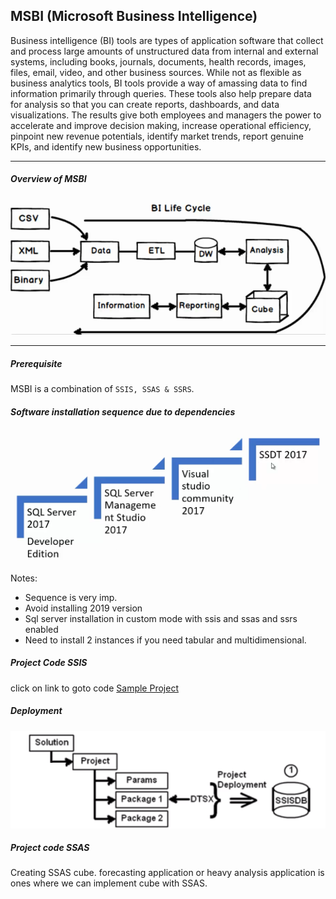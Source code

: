 ## MSBI (Microsoft Business Intelligence)
Business intelligence (BI) tools are types of application software that collect and process large amounts of unstructured data from internal and external systems, including books, journals, documents, health records, images, files, email, video, and other business sources. While not as flexible as business analytics tools, BI tools provide a way of amassing data to find information primarily through queries. These tools also help prepare data for analysis so that you can create reports, dashboards, and data visualizations. The results give both employees and managers the power to accelerate and improve decision making, increase operational efficiency, pinpoint new revenue potentials, identify market trends, report genuine KPIs, and identify new business opportunities.

---
##### Overview of MSBI
![Concept MSBI](../msbi/biLife.png)

---
##### Prerequisite
MSBI is a combination of `SSIS, SSAS & SSRS`.

##### Software installation sequence due to dependencies
![Concept installation](/msbi/install.PNG)

Notes:

- Sequence is very imp.
- Avoid installing 2019 version
- Sql server installation in custom mode with ssis and ssas and ssrs enabled
 - Need to install 2 instances if you need tabular and multidimensional.

 ##### Project Code SSIS

click on link to goto code [Sample Project](https://github.com/programfiction/SSIS)

 ##### Deployment

 ![Concept Deployment](../msbi/Deployment.png)

 ##### Project code SSAS
 Creating SSAS cube. forecasting application or heavy analysis application is ones where we can implement cube with SSAS. 